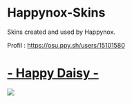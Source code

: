 # Happynox-Skins
Skins created and used by Happynox.


Profil : https://osu.ppy.sh/users/15101580


# [- Happy Daisy -](https://drive.google.com/file/d/1YSyVK9CVX5JLPmrSLaijRg1yrem1SnBb/view?usp=sharing)
![](https://i.imgur.com/inrzRpK.png)
